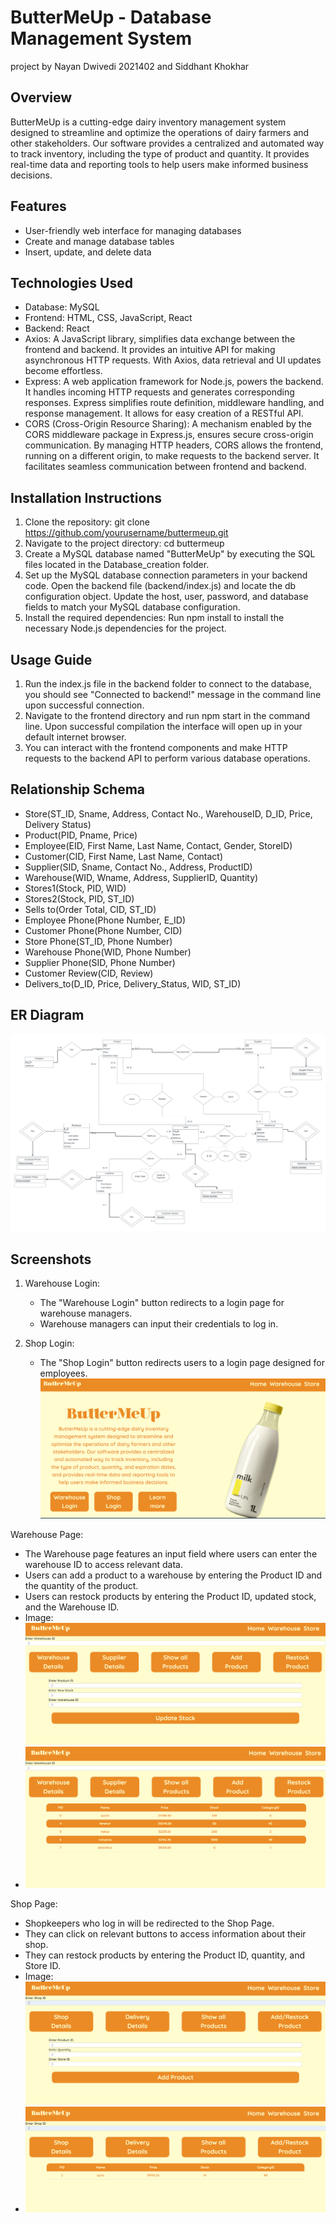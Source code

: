 <h1>ButterMeUp - Database Management System</h1> project by Nayan Dwivedi 2021402 and Siddhant Khokhar

## Overview
ButterMeUp is a cutting-edge dairy inventory management system designed to streamline and optimize the
operations of dairy farmers and other stakeholders. Our software provides a centralized and automated way to
track inventory, including the type of product and quantity. It provides real-time data and
reporting tools to help users make informed business decisions.

## Features
- User-friendly web interface for managing databases
- Create and manage database tables
- Insert, update, and delete data

## Technologies Used
- Database: MySQL
- Frontend: HTML, CSS, JavaScript, React
- Backend: React
- Axios: A JavaScript library, simplifies data exchange between the frontend and backend. It provides an intuitive API for making asynchronous HTTP requests. 
With Axios, data retrieval and UI updates become effortless.
- Express: A web application framework for Node.js, powers the backend. It handles incoming HTTP requests and generates corresponding responses. Express simplifies route definition, middleware handling, and response management. It allows for easy creation of a RESTful API.
- CORS (Cross-Origin Resource Sharing): A mechanism enabled by the CORS middleware package in Express.js, ensures secure cross-origin communication. By managing HTTP headers, CORS allows the frontend, running on a different origin, to make requests to the backend server. It facilitates seamless communication between frontend and backend.

## Installation Instructions
1. Clone the repository: git clone https://github.com/yourusername/buttermeup.git
2. Navigate to the project directory: cd buttermeup
3. Create a MySQL database named "ButterMeUp" by executing the SQL files located in the Database_creation folder.
4. Set up the MySQL database connection parameters in your backend code. Open the backend file (backend/index.js) and locate the db configuration object. Update the host, user, password, and database fields to match your MySQL database configuration.
5. Install the required dependencies: Run npm install to install the necessary Node.js dependencies for the project.

## Usage Guide
1. Run the index.js file in the backend folder to connect to the database, you should see "Connected to backend!" message in the command line upon successful connection.
2. Navigate to the frontend directory and run npm start in the command line. Upon successful compilation the interface will open up in your default internet browser.
3. You can interact with the frontend components and make HTTP requests to the backend API to perform various database operations.

## Relationship Schema 
<ul>
  <li>Store(ST_ID, Sname, Address, Contact No., WarehouseID, D_ID, Price, Delivery Status)</li>
  <li>Product(PID, Pname, Price)</li>
  <li>Employee(EID, First Name, Last Name, Contact, Gender, StoreID)</li>
  <li>Customer(CID, First Name, Last Name, Contact)</li>
  <li>Supplier(SID, Sname, Contact No., Address, ProductID)</li>
  <li>Warehouse(WID, Wname, Address, SupplierID, Quantity)</li>
  <li>Stores1(Stock, PID, WID)</li>
  <li>Stores2(Stock, PID, ST_ID)</li>
  <li>Sells to(Order Total, CID, ST_ID)</li>
  <li>Employee Phone(Phone Number, E_ID)</li>
  <li>Customer Phone(Phone Number, CID)</li>
  <li>Store Phone(ST_ID, Phone Number)</li>
  <li>Warehouse Phone(WID, Phone Number)</li>
  <li>Supplier Phone(SID, Phone Number)</li>
  <li>Customer Review(CID, Review)</li>
  <li>Delivers_to(D_ID, Price, Delivery_Status, WID, ST_ID)</li>
</ul>

## ER Diagram
![](./images/ER.png)

## Screenshots

1. Warehouse Login:
   - The "Warehouse Login" button redirects to a login page for warehouse managers.
   - Warehouse managers can input their credentials to log in.

2. Shop Login:
   - The "Shop Login" button redirects users to a login page designed for employees.
   ![Landing Page](./images/1.png)

Warehouse Page:
   - The Warehouse page features an input field where users can enter the warehouse ID to access relevant data.
   - Users can add a product to a warehouse by entering the Product ID and the quantity of the product.
   - Users can restock products by entering the Product ID, updated stock, and the Warehouse ID.
   - Image: ![Warehouse Page](./images/5.png)
   - ![Warehouse Page](./images/2.png)

Shop Page:
   - Shopkeepers who log in will be redirected to the Shop Page.
   - They can click on relevant buttons to access information about their shop.
   - They can restock products by entering the Product ID, quantity, and Store ID.
   - Image: ![Shop Page](./images/4.png)
   - ![Shop Page](./images/3.png)


